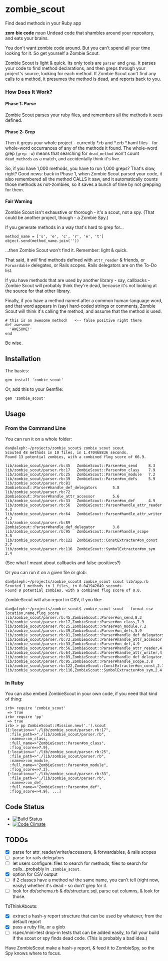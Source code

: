 zombie_scout
=============

Find dead methods in your Ruby app

**zom·bie code** *noun* Undead code that shambles around your repository, and
eats your brains.

You don't want zombie code around. But you can't spend all your time looking
for it. So get yourself a Zombie Scout.

Zombie Scout is light & quick. Its only tools are `parser` and `grep`.  It
parses your code to find method declarations, and then greps through your
project's source, looking for each method.  If Zombie Scout can't find any
calls to a method, it presumes the method is dead, and reports back to you.

### How Does It Work?

#### Phase 1: Parse

Zombie Scout parses your ruby files, and remembers all the methods it sees
defined.

#### Phase 2: Grep

Then it greps your whole project - currently *.rb and *.erb *.haml files - for
whole-word occurrances of any of the methods it found. The whole-word grep
(`grep -w`) means that searching for `dead_method` won't count `dead_methods`
as a match, and accidentally think it's live.

So, if you have 1,000 methods, you have to run 1,000 greps? That's slow, right?
Good news: back in Phase 1, when Zombie Scout parsed your code, it also
remembered all the method CALLS it saw, and it automatically counts those
methods as not-zombies, so it saves a bunch of time by not grepping for them.

#### Fair Warning

Zombie Scout isn't exhaustive or thorough - it's a scout, not a spy. (That
could be another project, though - a Zombie Spy.)

If you generate methods in a way that's hard to grep for...

    method_name = ['s', 'e', 'c', 'r', 'e', 't']
    object.send(method_name.join(''))

...then Zombie Scout won't find it. Remember: light & quick.

That said, it *will* find methods defined with `attr_reader` & friends, or
`Forwardable` delegates, or Rails scopes.  Rails delegators are on the To-Do
list.

If you have methods that are used by another library - say, callbacks - Zombie
Scout will probably think they're dead, because it's not looking at the source
for that other library.

Finally, if you have a method named after a common human-language word, and
that word appears in (say) hard-coded strings or comments, Zombie Scout will
think it's calling the method, and assume that the method is used.

    # this is an awesome method!   <-- false positive right there
    def awesome
      'AWESOME!'
    end

Be wise.

## Installation

The basics:

    gem install 'zombie_scout'

Or, add this to your Gemfile:

    gem 'zombie_scout'

## Usage

### From the Command Line

You can run it on a whole folder:

    dan@aleph:~/projects/zombie_scout$ zombie_scout scout
    Scouted 48 methods in 10 files, in 1.470468836 seconds.
    Found 13 potential zombies, with a combined flog score of 66.9.

    lib/zombie_scout/parser.rb:45   ZombieScout::Parser#on_send     8.3
    lib/zombie_scout/parser.rb:17   ZombieScout::Parser#on_class    7.9
    lib/zombie_scout/parser.rb:25   ZombieScout::Parser#on_module   7.2
    lib/zombie_scout/parser.rb:39   ZombieScout::Parser#on_defs     5.9
    lib/zombie_scout/parser.rb:81   ZombieScout::Parser#handle_def_delegators       5.8
    lib/zombie_scout/parser.rb:72   ZombieScout::Parser#handle_attr_accessor        5.6
    lib/zombie_scout/parser.rb:33   ZombieScout::Parser#on_def      4.9
    lib/zombie_scout/parser.rb:56   ZombieScout::Parser#handle_attr_reader  4.3
    lib/zombie_scout/parser.rb:64   ZombieScout::Parser#handle_attr_writer  4.3
    lib/zombie_scout/parser.rb:89   ZombieScout::Parser#handle_def_delegator        3.8
    lib/zombie_scout/parser.rb:95   ZombieScout::Parser#handle_scope        3.8
    lib/zombie_scout/parser.rb:122  ZombieScout::ConstExtracter#on_const    2.7
    lib/zombie_scout/parser.rb:116  ZombieScout::SymbolExtracter#on_sym     2.4

(See what I meant about callbacks and false-positives?)

Or you can run it on a given file or glob:

    dan@aleph:~/projects/zombie_scout$ zombie_scout scout lib/app.rb
    Scouted 1 methods in 1 files, in 0.041942649 seconds.
    Found 0 potential zombies, with a combined flog score of 0.0.

ZombieScout will also report in CSV, if you like:

    dan@aleph:~/projects/zombie_scout$ zombie_scout scout --format csv
    location,name,flog_score
    lib/zombie_scout/parser.rb:45,ZombieScout::Parser#on_send,8.3
    lib/zombie_scout/parser.rb:17,ZombieScout::Parser#on_class,7.9
    lib/zombie_scout/parser.rb:25,ZombieScout::Parser#on_module,7.2
    lib/zombie_scout/parser.rb:39,ZombieScout::Parser#on_defs,5.9
    lib/zombie_scout/parser.rb:81,ZombieScout::Parser#handle_def_delegators,5.8
    lib/zombie_scout/parser.rb:72,ZombieScout::Parser#handle_attr_accessor,5.6
    lib/zombie_scout/parser.rb:33,ZombieScout::Parser#on_def,4.9
    lib/zombie_scout/parser.rb:56,ZombieScout::Parser#handle_attr_reader,4.3
    lib/zombie_scout/parser.rb:64,ZombieScout::Parser#handle_attr_writer,4.3
    lib/zombie_scout/parser.rb:89,ZombieScout::Parser#handle_def_delegator,3.8
    lib/zombie_scout/parser.rb:95,ZombieScout::Parser#handle_scope,3.8
    lib/zombie_scout/parser.rb:122,ZombieScout::ConstExtracter#on_const,2.7
    lib/zombie_scout/parser.rb:116,ZombieScout::SymbolExtracter#on_sym,2.4

### In Ruby

You can also embed ZombieScout in your own code, if you need that kind of
thing:

    irb> require 'zombie_scout'
     => true
    irb> require 'pp'
     => true
    irb> > pp ZombieScout::Mission.new('.').scout
    [{:location=>"./lib/zombie_scout/parser.rb:17",
      :file_path=>"./lib/zombie_scout/parser.rb",
      :name=>:on_class,
      :full_name=>"ZombieScout::Parser#on_class",
      :flog_score=>7.9},
     {:location=>"./lib/zombie_scout/parser.rb:25",
      :file_path=>"./lib/zombie_scout/parser.rb",
      :name=>:on_module,
      :full_name=>"ZombieScout::Parser#on_module",
      :flog_score=>7.2},
     {:location=>"./lib/zombie_scout/parser.rb:33",
      :file_path=>"./lib/zombie_scout/parser.rb",
      :name=>:on_def,
      :full_name=>"ZombieScout::Parser#on_def",
      :flog_score=>4.9}, ...]

## Code Status

* [![Build Status](https://travis-ci.org/danbernier/zombie_scout.png?branch=master)](https://travis-ci.org/danbernier/zombie_scout)
* [![Code Climate](https://codeclimate.com/github/danbernier/zombie_scout.png)](https://codeclimate.com/github/danbernier/zombie_scout)

## TODOs

* [x] parse for attr_reader/writer/accessors, & forwardables, & rails scopes
* [ ] parse for rails delegators
* [ ] let users configure: files to search for methods, files to search for calls...probably in `.zombie_scout`.
* [x] option for CSV output
* [ ] if 2 classes have a method w/ the same name, you can't tell (right now, easily) whether it's dead - so don't grep for it.
* [ ] look for db/schema.rb & db/structure.sql, parse out columns, & look for those.

ToThinkAbouts:
* [x] extract a hash-y report structure that can be used by whatever, from the default report
* [x] pass a ruby file, or a glob
* [ ] rspec/mini-test drop-in tests that can be added easily, to fail your
  build if the scout or spy finds dead code. (This is probably a bad idea.)

Have ZombieScout make a hash-y report, & feed it to ZombieSpy, so the Spy knows where to focus.

